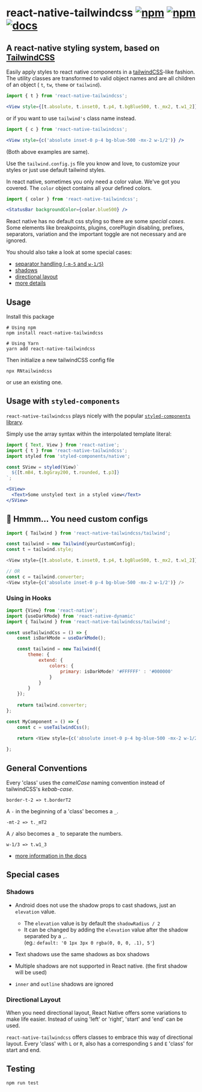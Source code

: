 # react-native-tailwindcss [![npm](https://img.shields.io/npm/v/react-native-tailwindcss.svg)](https://github.com/TVke/react-native-tailwindcss/releases) [![npm](https://img.shields.io/npm/dt/react-native-tailwindcss.svg)](https://www.npmjs.com/package/react-native-tailwindcss) [![docs](https://img.shields.io/badge/read-docs-38b2ac)](https://tvke.github.io/react-native-tailwindcss)
## A react-native styling system, based on [TailwindCSS](https://tailwindcss.com/docs/what-is-tailwind/)
Easily apply styles to react native components in a <a href='https://tailwindcss.com/docs/what-is-tailwind/'>tailwindCSS</a>-like fashion.
The utility classes are transformed to valid object names and are all children of an object ( `t`, `tw`, `theme` or `tailwind`).

```jsx harmony
import { t } from 'react-native-tailwindcss';

<View style={[t.absolute, t.inset0, t.p4, t.bgBlue500, t._mx2, t.w1_2]} />
```

or if you want to use `tailwind's` class name instead.
```jsx harmony
import { c } from 'react-native-tailwindcss';

<View style={c('absolute inset-0 p-4 bg-blue-500 -mx-2 w-1/2')} />
```
(Both above examples are same).  

Use the `tailwind.config.js` file you know and love, to customize your styles or just use default tailwind styles.

In react native, sometimes you only need a color value. We've got you covered.
The `color` object contains all your defined colors.

```jsx harmony
import { color } from 'react-native-tailwindcss';

<StatusBar backgroundColor={color.blue500} />
```

React native has no default css styling so there are some *special cases*.
Some elements like breakpoints, plugins, corePlugin disabling, prefixes, separators, variation and the important toggle are not necessary and are ignored.

You should also take a look at some special cases:
 - [separator handling (`-m-5` and `w-1/5`)](#general-conventions)
 - [shadows](#shadows)
 - [directional layout](#directional-layout)
 - [more details](https://tvke.github.io/react-native-tailwindcss/special-cases.html)

## Usage
Install this package

```
# Using npm
npm install react-native-tailwindcss

# Using Yarn
yarn add react-native-tailwindcss
```


Then initialize a new tailwindCSS config file

```
npx RNtailwindcss
```

or use an existing one.

## Usage with `styled-components`

`react-native-tailwindcss` plays nicely with the popular [`styled-components` library](https://styled-components.com/docs/basics#react-native).

Simply use the array syntax within the interpolated template literal:

```jsx harmony
import { Text, View } from 'react-native';
import { t } from 'react-native-tailwindcss';
import styled from 'styled-components/native';

const SView = styled(View)`
  ${[t.mB4, t.bgGray200, t.rounded, t.p3]}
`;

<SView>
  <Text>Some unstyled text in a styled view</Text>
</SView>
```

## :monocle_face: Hmmm... You need custom configs
```javascript
import { Tailwind } from 'react-native-tailwindcss/tailwind';

const tailwind = new Tailwind(yourCustomConfig);
const t = tailwind.style;

<View style={[t.absolute, t.inset0, t.p4, t.bgBlue500, t._mx2, t.w1_2]} />

// OR
const c = tailwind.converter;
<View style={c('absolute inset-0 p-4 bg-blue-500 -mx-2 w-1/2')} />
```

### Using in Hooks
```javascript
import {View} from 'react-native';
import {useDarkMode} from 'react-native-dynamic'
import { Tailwind } from 'react-native-tailwindcss/tailwind';

const useTailwindCss = () => {
    const isDarkMode = useDarkMode();

    const tailwind = new Tailwind({
        theme: {
            extend: {
                colors: {
                    primary: isDarkMode? '#FFFFFF' : '#000000'
                }
            }
        }
    });
    
    return tailwind.converter;
};

const MyComponent = () => {
    const c = useTailwindCss();
    
    return <View style={c('absolute inset-0 p-4 bg-blue-500 -mx-2 w-1/2')} />

};
```

## General Conventions

Every 'class' uses the *camelCase* naming convention instead of tailwindCSS's *kebab-case*.
```
border-t-2 => t.borderT2
```

A `-` in the beginning of a 'class' becomes a `_`.
```
-mt-2 => t._mT2
```

A `/` also becomes a `_` to separate the numbers.
```
w-1/3 => t.w1_3
```

 - [more information in the docs](https://tvke.github.io/react-native-tailwindcss/translations.html)

## Special cases

### Shadows

 - Android does not use the shadow props to cast shadows, just an `elevation` value.
    - The `elevation` value is by default the `shadowRadius / 2`
    - It can be changed by adding the `elevation` value after the shadow separated by a `,`. <br>
        (eg.: `default: '0 1px 3px 0 rgba(0, 0, 0, .1), 5'`)

 - Text shadows use the same shadows as box shadows
 - Multiple shadows are not supported in React native. (the first shadow will be used)
 - `inner` and `outline` shadows are ignored

### Directional Layout

When you need directional layout, React Native offers some variations to make life easier.
Instead of using 'left' or 'right', 'start' and 'end' can be used.

`react-native-tailwindcss` offers classes to embrace this way of directional layout.
Every 'class' with `L` or `R`, also has a corresponding `S` and `E` 'class' for start and end.

## Testing

```
npm run test
```
